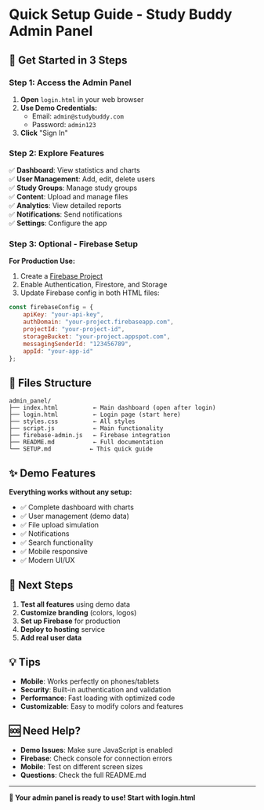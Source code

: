 # Quick Setup Guide - Study Buddy Admin Panel

## 🚀 Get Started in 3 Steps

### Step 1: Access the Admin Panel
1. **Open** `login.html` in your web browser
2. **Use Demo Credentials:**
   - Email: `admin@studybuddy.com`
   - Password: `admin123`
3. **Click** "Sign In"

### Step 2: Explore Features
✅ **Dashboard**: View statistics and charts  
✅ **User Management**: Add, edit, delete users  
✅ **Study Groups**: Manage study groups  
✅ **Content**: Upload and manage files  
✅ **Analytics**: View detailed reports  
✅ **Notifications**: Send notifications  
✅ **Settings**: Configure the app  

### Step 3: Optional - Firebase Setup

**For Production Use:**
1. Create a [Firebase Project](https://console.firebase.google.com)
2. Enable Authentication, Firestore, and Storage
3. Update Firebase config in both HTML files:

```javascript
const firebaseConfig = {
    apiKey: "your-api-key",
    authDomain: "your-project.firebaseapp.com", 
    projectId: "your-project-id",
    storageBucket: "your-project.appspot.com",
    messagingSenderId: "123456789",
    appId: "your-app-id"
};
```

## 📁 Files Structure

```
admin_panel/
├── index.html          ← Main dashboard (open after login)
├── login.html          ← Login page (start here)
├── styles.css          ← All styles
├── script.js           ← Main functionality  
├── firebase-admin.js   ← Firebase integration
├── README.md           ← Full documentation
└── SETUP.md           ← This quick guide
```

## ✨ Demo Features

**Everything works without any setup:**
- ✅ Complete dashboard with charts
- ✅ User management (demo data)
- ✅ File upload simulation
- ✅ Notifications
- ✅ Search functionality
- ✅ Mobile responsive
- ✅ Modern UI/UX

## 🎯 Next Steps

1. **Test all features** using demo data
2. **Customize branding** (colors, logos)
3. **Set up Firebase** for production
4. **Deploy to hosting** service
5. **Add real user data**

## 💡 Tips

- **Mobile**: Works perfectly on phones/tablets
- **Security**: Built-in authentication and validation
- **Performance**: Fast loading with optimized code
- **Customizable**: Easy to modify colors and features

## 🆘 Need Help?

- **Demo Issues**: Make sure JavaScript is enabled
- **Firebase**: Check console for connection errors
- **Mobile**: Test on different screen sizes
- **Questions**: Check the full README.md

---

**🎉 Your admin panel is ready to use! Start with login.html**
